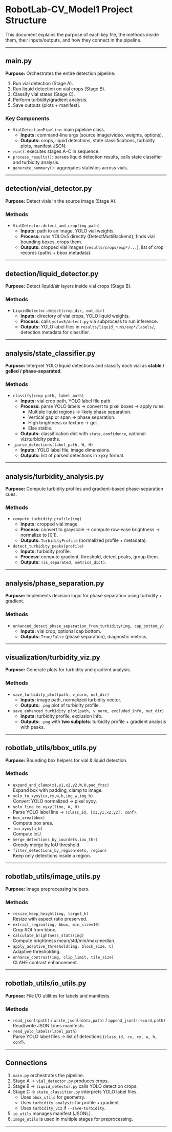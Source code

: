 # RobotLab-CV_Model1 Project Structure

This document explains the purpose of each key file, the methods inside them, their inputs/outputs, and how they connect in the pipeline.

---

## **main.py**
**Purpose:** Orchestrates the entire detection pipeline:
1. Run vial detection (Stage A).
2. Run liquid detection on vial crops (Stage B).
3. Classify vial states (Stage C).
4. Perform turbidity/gradient analysis.
5. Save outputs (plots + manifest).

### Key Components
- `VialDetectionPipeline`: main pipeline class.
  - **Inputs:** command-line args (source image/video, weights, options).
  - **Outputs:** crops, liquid detections, state classifications, turbidity plots, manifest JSON.
- `run()`: executes stages A–C in sequence.
- `process_results()`: parses liquid detection results, calls state classifier and turbidity analysis.
- `generate_summary()`: aggregates statistics across vials.

---

## **detection/vial_detector.py**
**Purpose:** Detect vials in the source image (Stage A).

### Methods
- `VialDetector.detect_and_crop(img_path)`
  - **Inputs:** path to an image, YOLO vial weights.
  - **Process:** runs YOLOv5 directly (DetectMultiBackend), finds vial bounding boxes, crops them.
  - **Outputs:** cropped vial images (`results/crops/exp*/...`), list of crop records (paths + bbox metadata).

---

## **detection/liquid_detector.py**
**Purpose:** Detect liquid/air layers inside vial crops (Stage B).

### Methods
- `LiquidDetector.detect(crop_dir, out_dir)`
  - **Inputs:** directory of vial crops, YOLO liquid weights.
  - **Process:** calls `yolov5/detect.py` via subprocess to run inference.
  - **Outputs:** YOLO label files in `results/liquid_runs/exp*/labels/`, detection metadata for classifier.

---

## **analysis/state_classifier.py**
**Purpose:** Interpret YOLO liquid detections and classify each vial as **stable / gelled / phase-separated**.

### Methods
- `classify(crop_path, label_path)`
  - **Inputs:** vial crop path, YOLO label file path.
  - **Process:** parse YOLO labels → convert to pixel boxes → apply rules:
    - Multiple liquid regions → likely phase separation.
    - Vertical gap or span → phase separation.
    - High brightness or texture → gel.
    - Else stable.
  - **Outputs:** classification dict with `state`, `confidence`, optional viz/turbidity paths.
- `_parse_detections(label_path, W, H)`
  - **Inputs:** YOLO label file, image dimensions.
  - **Outputs:** list of parsed detections in xyxy format.

---

## **analysis/turbidity_analysis.py**
**Purpose:** Compute turbidity profiles and gradient-based phase-separation cues.

### Methods
- `compute_turbidity_profile(img)`
  - **Inputs:** cropped vial image.
  - **Process:** convert to grayscale → compute row-wise brightness → normalize to [0,1].
  - **Outputs:** `TurbidityProfile` (normalized profile + metadata).
- `detect_turbidity_peaks(profile)`
  - **Inputs:** turbidity profile.
  - **Process:** compute gradient, threshold, detect peaks, group them.
  - **Outputs:** `(is_separated, metrics_dict)`.

---

## **analysis/phase_separation.py**
**Purpose:** Implements decision logic for phase separation using turbidity + gradient.

### Methods
- `enhanced_detect_phase_separation_from_turbidity(img, cap_bottom_y)`
  - **Inputs:** vial crop, optional cap bottom.
  - **Outputs:** `True/False` (phase separation), diagnostic metrics.

---

## **visualization/turbidity_viz.py**
**Purpose:** Generate plots for turbidity and gradient analysis.

### Methods
- `save_turbidity_plot(path, v_norm, out_dir)`
  - **Inputs:** image path, normalized turbidity vector.
  - **Outputs:** `.png` plot of turbidity profile.
- `save_enhanced_turbidity_plot(path, v_norm, excluded_info, out_dir)`
  - **Inputs:** turbidity profile, exclusion info.
  - **Outputs:** `.png` with **two subplots**: turbidity profile + gradient analysis with peaks.

---

## **robotlab_utils/bbox_utils.py**
**Purpose:** Bounding box helpers for vial & liquid detection.

### Methods
- `expand_and_clamp(x1,y1,x2,y2,W,H,pad_frac)`  
  Expand box with padding, clamp to image.
- `yolo_to_xyxy(cx,cy,w,h,img_w,img_h)`  
  Convert YOLO normalized → pixel xyxy.
- `yolo_line_to_xyxy(line, W, H)`  
  Parse YOLO label line → `(class_id, [x1,y1,x2,y2], conf)`.
- `box_area(bbox)`  
  Compute box area.
- `iou_xyxy(a,b)`  
  Compute IoU.
- `merge_detections_by_iou(dets,iou_thr)`  
  Greedy merge by IoU threshold.
- `filter_detections_by_region(dets, region)`  
  Keep only detections inside a region.

---

## **robotlab_utils/image_utils.py**
**Purpose:** Image preprocessing helpers.

### Methods
- `resize_keep_height(img, target_h)`  
  Resize with aspect ratio preserved.
- `extract_region(img, bbox, min_size=10)`  
  Crop ROI from bbox.
- `calculate_brightness_stats(img)`  
  Compute brightness mean/std/min/max/median.
- `apply_adaptive_threshold(img, block_size, C)`  
  Adaptive thresholding.
- `enhance_contrast(img, clip_limit, tile_size)`  
  CLAHE contrast enhancement.

---

## **robotlab_utils/io_utils.py**
**Purpose:** File I/O utilities for labels and manifests.

### Methods
- `read_jsonl(path)` / `write_jsonl(data,path)` / `append_jsonl(record,path)`  
  Read/write JSON Lines manifests.
- `read_yolo_labels(label_path)`  
  Parse YOLO label files → list of detections (`class_id, cx, cy, w, h, conf`).

---

## **Connections**

1. `main.py` orchestrates the pipeline.  
2. Stage A → `vial_detector.py` produces crops.  
3. Stage B → `liquid_detector.py` calls YOLO detect on crops.  
4. Stage C → `state_classifier.py` interprets YOLO label files.  
   - Uses `bbox_utils` for geometry.
   - Uses `turbidity_analysis` for profile + gradient.  
   - Uses `turbidity_viz` if `--save-turbidity`.  
5. `io_utils` manages manifest (JSONL).  
6. `image_utils` is used in multiple stages for preprocessing.  

---
